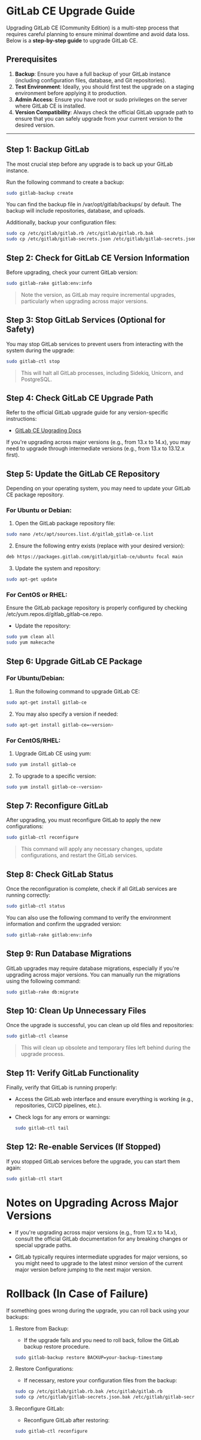 # GitLab CE Upgrade Guide

Upgrading GitLab CE (Community Edition) is a multi-step process that requires careful planning to ensure minimal downtime and avoid data loss. Below is a **step-by-step guide** to upgrade GitLab CE.

## Prerequisites

1. **Backup**: Ensure you have a full backup of your GitLab instance (including configuration files, database, and Git repositories).
2. **Test Environment**: Ideally, you should first test the upgrade on a staging environment before applying it to production.
3. **Admin Access**: Ensure you have root or sudo privileges on the server where GitLab CE is installed.
4. **Version Compatibility**: Always check the official GitLab upgrade path to ensure that you can safely upgrade from your current version to the desired version.

---

## Step 1: Backup GitLab

The most crucial step before any upgrade is to back up your GitLab instance.

Run the following command to create a backup:

```bash
sudo gitlab-backup create
```

You can find the backup file in /var/opt/gitlab/backups/ by default. The backup will include repositories, database, and uploads.

Additionally, backup your configuration files:

```bash
sudo cp /etc/gitlab/gitlab.rb /etc/gitlab/gitlab.rb.bak
sudo cp /etc/gitlab/gitlab-secrets.json /etc/gitlab/gitlab-secrets.json.bak
```

## Step 2: Check for GitLab CE Version Information

Before upgrading, check your current GitLab version:

```bash
sudo gitlab-rake gitlab:env:info
```
> Note the version, as GitLab may require incremental upgrades, particularly when upgrading across major versions.

## Step 3: Stop GitLab Services (Optional for Safety)

You may stop GitLab services to prevent users from interacting with the system during the upgrade:

```bash
sudo gitlab-ctl stop
```
> This will halt all GitLab processes, including Sidekiq, Unicorn, and PostgreSQL.

## Step 4: Check GitLab CE Upgrade Path

Refer to the official GitLab upgrade guide for any version-specific instructions:

  * [GitLab CE Upgrading Docs](https://docs.gitlab.com/ee/update/)

If you're upgrading across major versions (e.g., from 13.x to 14.x), you may need to upgrade through intermediate versions (e.g., from 13.x to 13.12.x first).

## Step 5: Update the GitLab CE Repository

Depending on your operating system, you may need to update your GitLab CE package repository.

### For Ubuntu or Debian:

  1. Open the GitLab package repository file:

  ```bash
  sudo nano /etc/apt/sources.list.d/gitlab_gitlab-ce.list
  ```

  2. Ensure the following entry exists (replace <version> with your desired version):
  
  ```bash
  deb https://packages.gitlab.com/gitlab/gitlab-ce/ubuntu focal main
  ```

  3. Update the system and repository:

  ```bash
  sudo apt-get update
  ```

### For CentOS or RHEL:

Ensure the GitLab package repository is properly configured by checking /etc/yum.repos.d/gitlab_gitlab-ce.repo.

* Update the repository:

```bash
sudo yum clean all
sudo yum makecache
```

## Step 6: Upgrade GitLab CE Package

### For Ubuntu/Debian:

1. Run the following command to upgrade GitLab CE:

```bash
sudo apt-get install gitlab-ce
```

2. You may also specify a version if needed:

```bash
sudo apt-get install gitlab-ce=<version>
```

### For CentOS/RHEL:

1. Upgrade GitLab CE using yum:

```bash
sudo yum install gitlab-ce
```

2. To upgrade to a specific version:

```bash
sudo yum install gitlab-ce-<version>
```

## Step 7: Reconfigure GitLab

After upgrading, you must reconfigure GitLab to apply the new configurations:

```bash
sudo gitlab-ctl reconfigure
```
> This command will apply any necessary changes, update configurations, and restart the GitLab services.

## Step 8: Check GitLab Status

Once the reconfiguration is complete, check if all GitLab services are running correctly:

```bash
sudo gitlab-ctl status
```

You can also use the following command to verify the environment information and confirm the upgraded version:

```bash
sudo gitlab-rake gitlab:env:info
```

## Step 9: Run Database Migrations

GitLab upgrades may require database migrations, especially if you're upgrading across major versions. You can manually run the migrations using the following command:

```bash
sudo gitlab-rake db:migrate
```

## Step 10: Clean Up Unnecessary Files

Once the upgrade is successful, you can clean up old files and repositories:

```bash
sudo gitlab-ctl cleanse
```
> This will clean up obsolete and temporary files left behind during the upgrade process.

## Step 11: Verify GitLab Functionality

Finally, verify that GitLab is running properly:

* Access the GitLab web interface and ensure everything is working (e.g., repositories, CI/CD pipelines, etc.).
* Check logs for any errors or warnings:

  ```bash
  sudo gitlab-ctl tail
  ```

## Step 12: Re-enable Services (If Stopped)

If you stopped GitLab services before the upgrade, you can start them again:

```bash
sudo gitlab-ctl start
```

# Notes on Upgrading Across Major Versions

* If you're upgrading across major versions (e.g., from 12.x to 14.x), consult the official GitLab documentation for any breaking changes or special upgrade paths.

* GitLab typically requires intermediate upgrades for major versions, so you might need to upgrade to the latest minor version of the current major version before jumping to the next major version.

# Rollback (In Case of Failure)

If something goes wrong during the upgrade, you can roll back using your backups:

1. Restore from Backup:
   * If the upgrade fails and you need to roll back, follow the GitLab backup restore procedure.

    ```bash
    sudo gitlab-backup restore BACKUP=your-backup-timestamp
    ```

2. Restore Configurations:

    * If necessary, restore your configuration files from the backup:

    ```bash
    sudo cp /etc/gitlab/gitlab.rb.bak /etc/gitlab/gitlab.rb
    sudo cp /etc/gitlab/gitlab-secrets.json.bak /etc/gitlab/gitlab-secrets.json
    ```

3. Reconfigure GitLab:

    * Reconfigure GitLab after restoring:

    ```bash
    sudo gitlab-ctl reconfigure
    ```